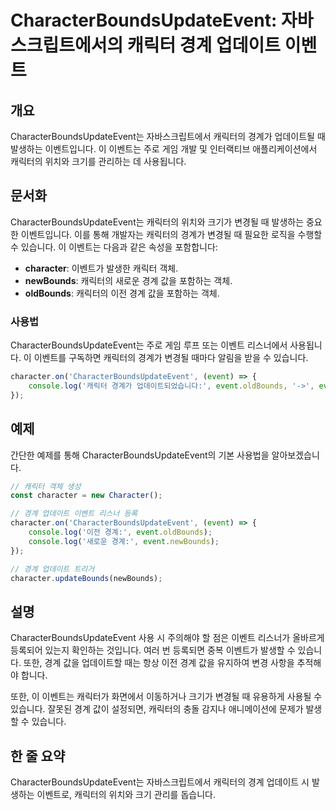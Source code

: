 <!--
Meta Description: # CharacterBoundsUpdateEvent: 자바스크립트에서의 캐릭터 경계 업데이트 이벤트 ## 개요 CharacterBoundsUpdateEvent는 자바스크립트에서 캐릭터의 경계가 업데이트될 때 발생하는 이벤트입니다. 이 이벤트는 주로 게임 개발 및 인터랙...
Meta Keywords: 캐릭터의, character, event, 있습니다, characterboundsupdateevent
-->

# CharacterBoundsUpdateEvent: 자바스크립트에서의 캐릭터 경계 업데이트 이벤트

## 개요
CharacterBoundsUpdateEvent는 자바스크립트에서 캐릭터의 경계가 업데이트될 때 발생하는 이벤트입니다. 이 이벤트는 주로 게임 개발 및 인터랙티브 애플리케이션에서 캐릭터의 위치와 크기를 관리하는 데 사용됩니다.

## 문서화
CharacterBoundsUpdateEvent는 캐릭터의 위치와 크기가 변경될 때 발생하는 중요한 이벤트입니다. 이를 통해 개발자는 캐릭터의 경계가 변경될 때 필요한 로직을 수행할 수 있습니다. 이 이벤트는 다음과 같은 속성을 포함합니다:

- **character**: 이벤트가 발생한 캐릭터 객체.
- **newBounds**: 캐릭터의 새로운 경계 값을 포함하는 객체.
- **oldBounds**: 캐릭터의 이전 경계 값을 포함하는 객체.

### 사용법
CharacterBoundsUpdateEvent는 주로 게임 루프 또는 이벤트 리스너에서 사용됩니다. 이 이벤트를 구독하면 캐릭터의 경계가 변경될 때마다 알림을 받을 수 있습니다.

```javascript
character.on('CharacterBoundsUpdateEvent', (event) => {
    console.log('캐릭터 경계가 업데이트되었습니다:', event.oldBounds, '->', event.newBounds);
});
```

## 예제
간단한 예제를 통해 CharacterBoundsUpdateEvent의 기본 사용법을 알아보겠습니다.

```javascript
// 캐릭터 객체 생성
const character = new Character();

// 경계 업데이트 이벤트 리스너 등록
character.on('CharacterBoundsUpdateEvent', (event) => {
    console.log('이전 경계:', event.oldBounds);
    console.log('새로운 경계:', event.newBounds);
});

// 경계 업데이트 트리거
character.updateBounds(newBounds);
```

## 설명
CharacterBoundsUpdateEvent 사용 시 주의해야 할 점은 이벤트 리스너가 올바르게 등록되어 있는지 확인하는 것입니다. 여러 번 등록되면 중복 이벤트가 발생할 수 있습니다. 또한, 경계 값을 업데이트할 때는 항상 이전 경계 값을 유지하여 변경 사항을 추적해야 합니다. 

또한, 이 이벤트는 캐릭터가 화면에서 이동하거나 크기가 변경될 때 유용하게 사용될 수 있습니다. 잘못된 경계 값이 설정되면, 캐릭터의 충돌 감지나 애니메이션에 문제가 발생할 수 있습니다.

## 한 줄 요약
CharacterBoundsUpdateEvent는 자바스크립트에서 캐릭터의 경계 업데이트 시 발생하는 이벤트로, 캐릭터의 위치와 크기 관리를 돕습니다.